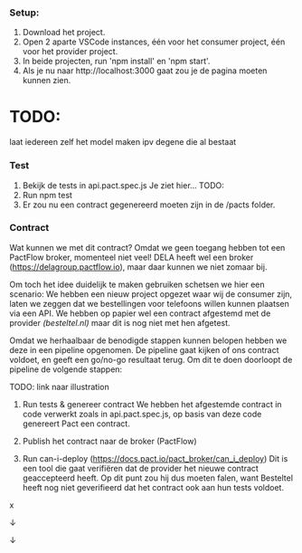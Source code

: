 ### Setup:

1. Download het project.
2. Open 2 aparte VSCode instances, één voor het consumer project, één voor het provider project. 
3. In beide projecten, run 'npm install' en 'npm start'.
4. Als je nu naar http://localhost:3000 gaat zou je de pagina moeten kunnen zien. 

# TODO:
laat iedereen zelf het model maken ipv degene die al bestaat

### Test
1. Bekijk de tests in api.pact.spec.js
Je ziet hier... TODO:
2. Run npm test
3. Er zou nu een contract gegenereerd moeten zijn in de /pacts folder. 

### Contract
Wat kunnen we met dit contract? Omdat we geen toegang hebben tot een PactFlow broker, momenteel niet veel!
DELA heeft wel een broker (https://delagroup.pactflow.io), maar daar kunnen we niet zomaar bij. 

Om toch het idee duidelijk te maken gebruiken schetsen we hier een scenario:
We hebben een nieuw project opgezet waar wij de consumer zijn, laten we zeggen dat we bestellingen voor telefoons willen kunnen plaatsen via een API. 
We hebben op papier wel een contract afgestemd met de provider <i>(besteltel\.nl)</i> maar dit is nog niet met hen afgetest. 

Omdat we herhaalbaar de benodigde stappen kunnen belopen hebben we deze in een pipeline opgenomen. De pipeline gaat kijken of ons contract voldoet, en geeft een go/no-go resultaat terug. 
Om dit te doen doorloopt de pipeline de volgende stappen:

TODO: link naar illustration
1. Run tests & genereer contract 
We hebben het afgestemde contract in code verwerkt zoals in api.pact.spec.js, op basis van deze code genereert Pact een contract.
2. Publish het contract naar de broker (PactFlow)

3. Run can-i-deploy (https://docs.pact.io/pact_broker/can_i_deploy)
Dit is een tool die gaat verifiëren dat de provider het nieuwe contract geaccepteerd heeft.
Op dit punt zou hij dus moeten falen, want Besteltel heeft nog niet geverifieerd dat het contract ook aan hun tests voldoet.

x

↓

↓

